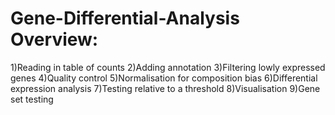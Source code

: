 # Gene-Differential-Analysis Overview:
1)Reading in table of counts
2)Adding annotation
3)Filtering lowly expressed genes
4)Quality control
5)Normalisation for composition bias
6)Differential expression analysis
7)Testing relative to a threshold
8)Visualisation
9)Gene set testing

# 
